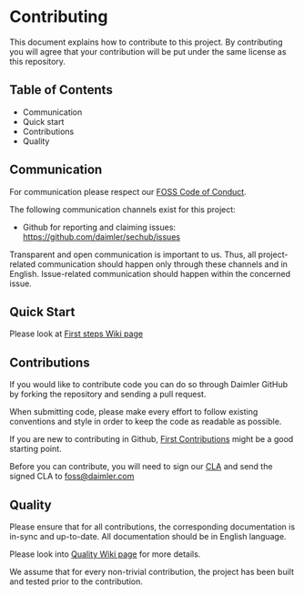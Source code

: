 <!-- SPDX-License-Identifier: MIT --->
# Contributing

This document explains how to contribute to this project.
By contributing you will agree that your contribution will be put under the same license as this repository.

## Table of Contents
- Communication
- Quick start
- Contributions
- Quality

## Communication
For communication please respect our [FOSS Code of Conduct](https://github.com/Daimler/daimler-foss/blob/master/CODE_OF_CONDUCT.md).

The following communication channels exist for this project:
- Github for reporting and claiming issues: https://github.com/daimler/sechub/issues

Transparent and open communication is important to us. Thus, all project-related communication should happen only through these channels and in English. Issue-related communication should happen within the concerned issue.


## Quick Start
Please look at [First steps Wiki page](https://github.com/Daimler/sechub/wiki/First-steps)

## Contributions
If you would like to contribute code you can do so through Daimler GitHub by forking the repository and sending a pull request.

When submitting code, please make every effort to follow existing conventions and style in order to keep the code as readable as possible.

If you are new to contributing in Github, [First Contributions](https://github.com/firstcontributions/first-contributions) might be a good starting point.

Before you can contribute, you will need to sign our [CLA](https://github.com/Daimler/daimler-foss/blob/master/CONTRIBUTORS_LICENSE_AGREEMENT.md) and send the signed CLA to foss@daimler.com

## Quality
Please ensure that for all contributions, the corresponding documentation is in-sync and up-to-date. All documentation should be in English language.

Please look into [Quality Wiki page](https://github.com/Daimler/sechub/wiki/Quality) for more details.

We assume that for every non-trivial contribution, the project has been built and tested prior to the contribution.

